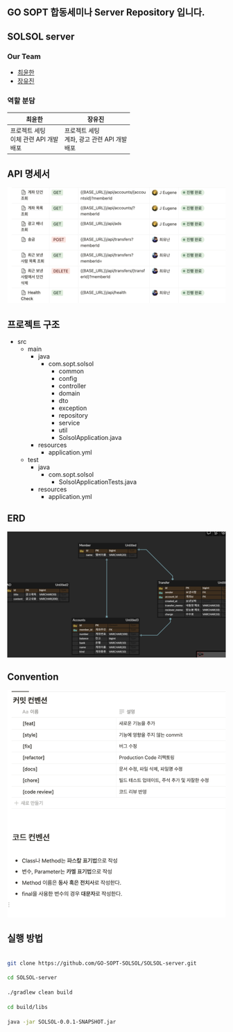 ## GO SOPT 합동세미나 Server Repository 입니다.
## SOLSOL server

### Our Team
- [최윤한](https://github.com/unanchoi)
- [장유진](https://github.com/jinchiim)

### 역할 분담

| 최윤한                              | 장유진                                    |
|----------------------------------|----------------------------------------|
| 프로젝트 세팅<br/>이체 관련 API 개발 <br/>배포 | 프로젝트 세팅 <br/>계좌, 광고 관련 API 개발 <br/> 배포 |

## API 명세서
<img src="./assets/api_spec.png">

## 프로젝트 구조
- src
    - main
        - java
            - com.sopt.solsol
                - common
                - config
                - controller
                - domain
                - dto
                - exception
                - repository
                - service
                - util
                - SolsolApplication.java
        - resources
            - application.yml
    - test
        - java
            - com.sopt.solsol
                - SolsolApplicationTests.java
        - resources
            - application.yml
## ERD
<img src="./assets/erd.png" />

## Convention
<img src="./assets/convention.png">

## 실행 방법
```bash

git clone https://github.com/GO-SOPT-SOLSOL/SOLSOL-server.git

cd SOLSOL-server

./gradlew clean build

cd build/libs

java -jar SOLSOL-0.0.1-SNAPSHOT.jar
```
